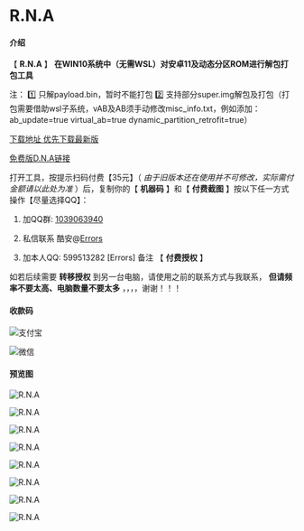 #  **R.N.A** 

#### 介绍

【 **R.N.A** 】
 **在WIN10系统中（无需WSL）对安卓11及动态分区ROM进行解包打包工具** 

注： :one: 只解payload.bin，暂时不能打包
     :two: 支持部分super.img解包及打包（打包需要借助wsl子系统，vAB及AB须手动修改misc_info.txt，例如添加：ab_update=true
virtual_ab=true
dynamic_partition_retrofit=true）


[下载地址 优先下载最新版](https://gitee.com/sharpeter/rna/releases)

[免费版D.N.A链接](https://gitee.com/sharpeter/DNA)




打开工具，按提示扫码付费【35元】（ _由于旧版本还在使用并不可修改，实际需付金额请以此处为准_ ）后，复制你的【 **机器码** 】和【 **付费截图** 】按以下任一方式操作【尽量选择QQ】：

1. 加QQ群: [1039063940](https://jq.qq.com/?_wv=1027&k=rfF2JkWY)

2. 私信联系 酷安@[Errors](http://www.coolapk.com/u/1403335)

3. 加本人QQ: 599513282  [Errors]    备注 【  **付费授权**  】


如若后续需要 **转移授权** 到另一台电脑，请使用之前的联系方式与我联系， **但请频率不要太高、电脑数量不要太多** ，，，，谢谢！！！



#### 收款码

![支付宝](https://gitee.com/sharpeter/rna/raw/master/donate/Alipay-35.jpg)


![微信](https://gitee.com/sharpeter/rna/raw/master/donate/Wechat-35.png)


#### 预览图

![R.N.A](https://gitee.com/sharpeter/rna/raw/master/views/view_a.png)

![R.N.A](https://gitee.com/sharpeter/rna/raw/master/views/view_b.png)

![R.N.A](https://gitee.com/sharpeter/rna/raw/master/views/view_c.png)

![R.N.A](https://gitee.com/sharpeter/rna/raw/master/views/view_d.png)

![R.N.A](https://gitee.com/sharpeter/rna/raw/master/views/view_e.png)

![R.N.A](https://gitee.com/sharpeter/rna/raw/master/views/view_f.png)

![R.N.A](https://gitee.com/sharpeter/rna/raw/master/views/1.png)

![R.N.A](https://gitee.com/sharpeter/rna/raw/master/views/2.png)